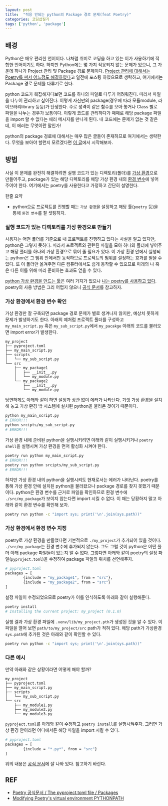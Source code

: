 ```yaml
---
layout: post
title:  "적응 안되는 python의 Package 경로 문제(feat Poetry)"
categories: 코딩삽질기
tags: ['python', 'package']
---
```


## 배경

Python은 매우 편리한 언어이다. 나처럼 취미로 코딩을 하고 있는 이가 사용하기에 적합한 언어이기도 하다. 하지만 Python에는 몇 가지 적응되지 않는 문제가 있으니, 그 가운데 하나가 Project 관리 및 Package 경로 문제이다. [Project 관리에 대해서는 Poetry를 써서 어느정도 해결하였다](http://pinedance.github.io/blog/2022/02/15/python-poetry)고 일전에 포스팅 하였으므로 생략하고, 여기에서는 Package 경로 문제를 다루기로 한다. 

python 코드가 복잡해지다보면 코드를 하나의 파일로 다루기 어려워진다. 따라서 파일을 나누어 관리하고 싶어진다. 이렇게 자신만의 package(경우에 따라 모듈module, 라이브러리library 등등)가 탄생한다. 주로 성격이 같은 함수를 모아 놓거나 Class 별로 파일을 나누는 경우가 보통이다. 이렇게 코드를 관리하다가 때때로 해당 package 파일을 import 할 수 없다는 에러 메시지를 만나게 된다. 내 코드에는 문제가 없는 것 같은데, 이 에러는 무엇이란 말인가!

python의 package 경로에 대해서는 매우 많은 글들이 존재하므로 여기에서는 생략한다. 무엇을 보아야 할런지 모르겠다면 [이 글](https://wikidocs.net/1418)에서 시작해보자. 

## 방법

사실 이 문제를 완전히 해결하려면 실행 코드가 있는 디렉토리(폴더)를 [가상 환경](https://homubee.tistory.com/38)으로 만들어주고, package가 있는 해당 디렉토리를 해당 가상 환경 내의 [환경 변수](https://ko.wikipedia.org/wiki/%ED%99%98%EA%B2%BD_%EB%B3%80%EC%88%98)에 넣어 주어야 한다. 여기에서는 poetry를 사용한다고 가정하고 간단히 설명한다. 

한줄 요약
* python으로 프로젝트를 진행할 때는 `가상 환경`을 설정하고 해당 툴(`poetry` 등)을 통해 `환경 변수`를 잘 셋팅하자. 

### 실행 코드가 있는 디렉토리를 가상 환경으로 만들기

사용자는 어떤 폴더를 기준으로 내 프로젝트를 진행하고 있다는 사실을 알고 있지만, python은 그렇지 못하다. 따라서 프로젝트와 관련된 파일을 모아 하나의 폴더에 넣어주고 해당 폴더를 하나의 가상 환경으로 묶어 줄 필요가 있다. 이 가상 환경 안에서 실행되는 python은 그 범위 안에서만 동작하므로 프로젝트의 범위를 설정하는 효과를 얻을 수 있다. 또 이 폴더만 옮겨주면 다른 컴퓨터에서도 쉽게 동작할 수 있으므로 미래의 나 혹은 다른 이를 위해 미리 준비하는 효과도 얻을 수 있다. 

[python 가상 환경을 만드는 툴](https://homubee.tistory.com/38)은 여러 가지가 있으나 [나는 poetry를 사용하고 있다](http://pinedance.github.io/blog/2022/02/15/python-poetry). poetry의 사용 방법은 그리 어렵지 않으니 [공식 문서](https://python-poetry.org/)를 참고하자. 

### 가상 환경에서 환경 변수 확인

가상 환경만 잘 구축되면 package 경로 문제가 별로 생겨나지 않지만, 예상치 못하게 문제가 발생하기도 한다. 아래의 예처럼 프로젝트 폴더를 구성하고 `my_main_script.py` 혹은 `my_sub_script.py`에서 `my_pacakge` 아래의 코드를 불러오면 import error가 발생한다. 

```
my_project
├── pyproject.toml
├── my_main_script.py
├── scripts
│   └── my_sub_script.py
└── src
    ├── my_package1
    │   ├── __init__.py
    │   └── my_module.py
    └── my_package2
        ├── __init__.py
        └── my_module.py
```

당연하게도 아래와 같이 하면 설정과 상관 없이 에러가 나타난다. 기껏 가상 환경을 설치해 놓고 가상 환경 밖 시스템에 설치된 python을 불러온 것이기 때문이다. 

```bash
python my_main_script.py
# ERROR!!!
python srcipts/my_sub_script.py
# ERROR!!!
```

가상 환경 내에 준비된 python을 실행시키려면 아래와 같이 실행시키거나 `poetry shell`을 실행시켜 가상 환경을 먼저 활성화 시켜야 한다. 

```bash
poetry run python my_main_script.py
# ERROR!!!
poetry run python srcipts/my_sub_script.py
# ERROR!!!
```

하지만 가상 환경 내의 python을 실행시켜도 현재로서는 에러가 나타난다. poetry를 통해 가상 환경 안에 설치된 python을 불러왔으나 package 경로를 찾지 못했기 때문이다. python은 환경 변수를 근거로 파일을 확인하므로 환경 변수에 `./src/my_package`가 보이지 않는다면 import 시킬 수 없다. 이 때는 당황하지 말고 아래와 같이 환경 변수를 확인해 보자. 

```bash
poetry run python -c "import sys; print('\n'.join(sys.path))"
```

### 가상 환경에서 환경 변수 지정

poetry로 가상 환경을 만들었다면 기본적으로 `./my_project`가 추가되어 있을 것이다. `./src/my_package`는 환경 변수에 추가되지 않는다. 그도 그럴 것이 python은 어떤 폴더 아래 package 파일들이 있는지 알 수 없다. 그렇다면 아래와 같이 poetry의 설정 파일(`pyproject.toml`)을 수정하여 package 파일의 위치를 선언해주자. 

```bash
# pyproject.toml
packages = [
        {include = "my_package1", from = "src"},
        {include = "my_package2", from = "src"}
]
```

설정 파일이 수정되었으므로 poetry가 이를 인식하도록 아래와 같이 실행해준다. 

```bash
poetry install
# Installing the current project: my_project (0.1.0)
```

실행 결과 가상 환경 파일에 `.venv/lib/my_project.pth`가 생성된 것을 알 수 있다. 이 파일을 열어 보면 `path/to/my_project/src` path가 적혀 있다. 해당 path가 가상환경 `sys.path`에 추가된 것은 아래와 같이 확인할 수 있다. 

```bash
poetry run python -c "import sys; print('\n'.join(sys.path))"
```

### 다른 예시

만약 아래와 같은 상황이라면 어떻게 해야 할까? 

```
my_project
├── pyproject.toml
├── my_main_script.py
├── scripts
│   └── my_sub_script.py
└── src
    ├── my_module1.py
    ├── my_module2.py
    └── my_module3.py
```

`pyproject.toml`를 아래와 같이 수정하고 `poetry install`를 실행시켜주자. 그러면 가상 환경 안이라면 어디에서든 해당 파일을 import 시킬 수 있다.

```bash
# pyproject.toml
packages = [
        {include = "*.py*", from = "src"}
]
```

위의 내용은 [공식 문서](https://python-poetry.org/docs/pyproject/#packages)에 잘 나와 있다. 참고하기 바란다. 

## REF

* [Poetry 공식문서 / The pyproject.toml file / Packages](https://python-poetry.org/docs/pyproject/#packages)
* [Modifying Poetry's virtual environment PYTHONPATH](https://stackoverflow.com/questions/68518963/modifying-poetrys-virtual-environment-pythonpath)

